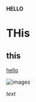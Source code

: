 **HELLO**
# THis
## this
[hello](https://github.com/Rhythm-dhaliwal/codesoftintern)


![images](https://imgs.search.brave.com/6yz2O2VMpgQz_QxPjezntKKQCz7JzLGM10nxx8rjT9s/rs:fit:860:0:0/g:ce/aHR0cHM6Ly9zdGF0/aWMuZnJlZWltYWdl/cy5jb20vaW1hZ2Vz/L2hvbWUvYmx1cmJz/L3Zpc3VhbHMud2Vi/cA)

_text_
